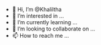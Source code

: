 - 👋 Hi, I’m @Khaliltha
- 👀 I’m interested in ...
- 🌱 I’m currently learning ...
- 💞️ I’m looking to collaborate on ...
- 📫 How to reach me ...

<!---
Khaliltha/Khaliltha is a ✨ special ✨ repository because its `README.md` (this file) appears on your GitHub profile.
You can click the Preview link to take a look at your changes.
--->
